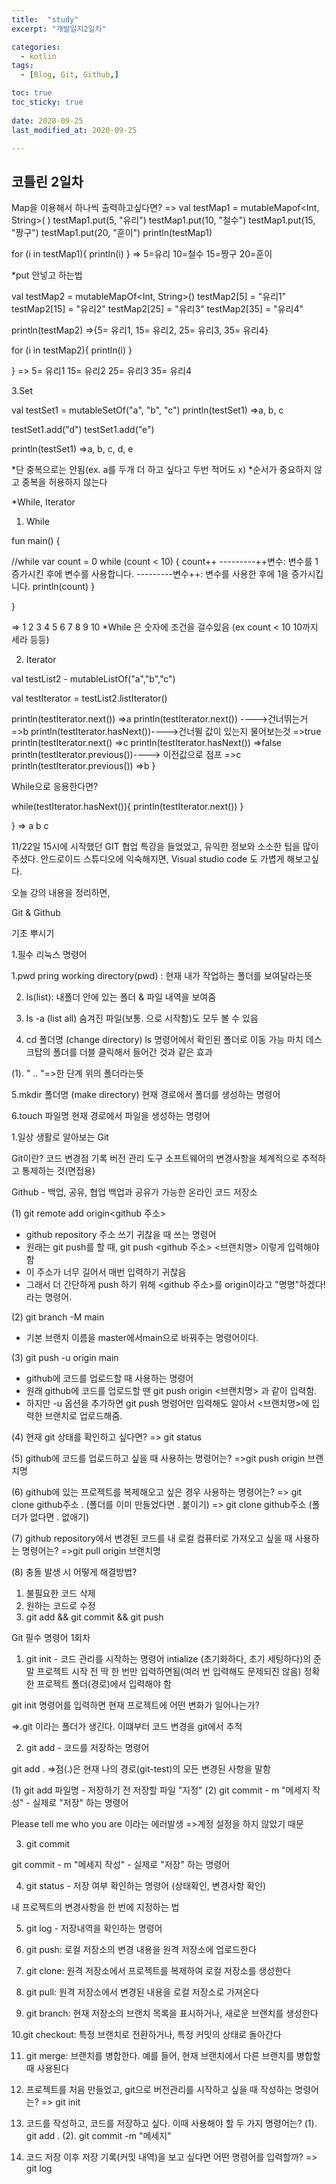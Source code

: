 ```yaml
---
title:  "study" 
excerpt: "개발일지2일차"

categories:
  - kotlin
tags:
  - [Blog, Git, Github,]

toc: true
toc_sticky: true
 
date: 2020-09-25
last_modified_at: 2020-09-25

---
```




## 코틀린 2일차

Map을 이용해서 하나씩 출력하고싶다면?
=>
val testMap1 = mutableMapof<Int, String>( )
testMap1.put(5, "유리")
testMap1.put(10, "철수")
testMap1.put(15, "짱구")
testMap1.put(20, "훈이")
println(testMap1)

for (i in testMap1){
println(i)
}
=>
5=유리
10=철수
15=짱구
20=훈이

*put 안넣고 하는법

val testMap2 = mutableMapOf<Int, String>()
testMap2[5] = "유리1"
testMap2[15] = "유리2"
testMap2[25] = "유리3"
testMap2[35] = "유리4"

println(testMap2)
=>{5= 유리1, 15= 유리2, 25= 유리3, 35= 유리4}

for (i in testMap2){
println(i)
}

}
=>
5= 유리1
15= 유리2
25= 유리3
35= 유리4


3.Set


val testSet1 = mutableSetOf("a", "b", "c")
println(testSet1)
=>a, b, c

testSet1.add("d")
testSet1.add("e")

println(testSet1)
=>a, b, c, d, e

*단 중복으로는 안됨(ex. a를 두개 더 하고 싶다고 두번 적어도 x)
*순서가 중요하지 않고 중복을 허용하지 않는다

*While, Iterator

1. While

fun main() {

//while
var count = 0
while (count < 10) {
count++   ---------++변수: 변수를 1 증가시킨 후에 변수를 사용합니다.
              ---------변수++: 변수를 사용한 후에 1을 증가시킵니다.
println(count)
}

}

=>
1
2
3
4
5
6
7
8
9
10
*While 은 숫자에 조건을 걸수있음 (ex count < 10 10까지 세라 등등)

2. Iterator

val testList2 - mutableListOf("a","b","c")

val testIterator = testList2.listIterator()

println(testIterator.next())
=>a
println(testIterator.next()) ---->건너뛰는거
=>b
println(testIterator.hasNext())---->건너뛸 값이 있는지 물어보는것
=>true
println(testIterator.next()
=>c
println(testIterator.hasNext())
=>false
println(testIterator.previous())----> 이전값으로 점프
=>c
println(testIterator.previous())
=>b
}

While으로 응용한다면?

while(testIterator.hasNext()){
println(testIterator.next())
}


}
=>
a
b
c


11/22일 15시에 시작했던 GIT 협업 특강을 들었었고, 유익한 정보와 소소한 팁을 많이 주셨다. 
안드로이드 스튜디오에 익숙해지면, Visual studio code 도 가볍게 해보고싶다.

오늘 강의 내용을 정리하면, 

Git & Github

  기초 뿌시기

1.필수 리눅스 명령어

1.pwd pring working directory(pwd) : 현재 내가 작업하는 폴더를 보여달라는뜻

2. ls(list): 내폴더 안에 있는 폴더 & 파일 내역을 보여줌

3. ls -a (list all)
숨겨진 파일(보통. 으로 시작함)도 모두 볼 수 있음

4. cd 폴더명 (change directory)
ls 명령어에서 확인된 폴더로 이동 가능
마치 데스크탑의 폴더를 더블 클릭해서 들어간 것과 같은 효과

(1).  " .. "=>한 단계 위의 폴더라는뜻

5.mkdir 폴더명 (make directory)
현재 경로에서 폴더를 생성하는 명령어

6.touch 파일명
현재 경로에서 파일을 생성하는 명령어

1.일상 생활로 알아보는 Git

Git이란?
코드 변경점 기록
버전 관리 도구
소프트웨어의 변경사항을 체계적으로 추적하고 통제하는 것(면접용)

Github - 백업, 공유, 협업
백업과 공유가 가능한 온라인 코드 저장소

(1) git remote add origin<github 주소>

- github repository 주소 쓰기 귀찮을 때 쓰는 명령어
- 원래는 git push를 할 때, git push <github 주소> <브랜치명> 이렇게 입력해야 함
- 이 주소가 너무 길어서 매번 입력하기 귀찮음
- 그래서 더 간단하게 push 하기 위해 <github 주소>를 origin이라고 "명명"하겠다! 라는 명령어.

(2) git branch -M main
- 기본 브랜치 이름을 master에서main으로 바꿔주는 명령어이다.

(3) git push -u origin main
- github에 코드를 업로드할 때 사용하는 명령어
- 원래 github에 코드를 업로드할 땐 git push origin <브랜치명> 과 같이 입력함.
- 하지만 -u 옵션을 추가하면 git push 명령어만 입력해도 알아서 <브랜치명>에 입력한 브랜치로 업로드해줌.

(4) 현재 git 상태를 확인하고 싶다면?
=> git status

(5) github에 코드를 업로드하고 싶을 때 사용하는 명령어는?
=>git push origin 브랜치명

(6) github에 있는 프로젝트를 복제해오고 싶은 경우 사용하는 명령어는?
=> git clone github주소 . (폴더를 이미 만들었다면 . 붙이기)
=> git clone github주소 (폴더가 없다면 . 없애기)

(7)  github repository에서 변경된 코드를 내 로컬 컴퓨터로 가져오고 싶을 때 
사용하는 명령어는?
=>git pull origin 브랜치명

(8) 충돌 발생 시 어떻게 해결방법?
1. 불필요한 코드 삭제
2. 원하는 코드로 수정
3. git add && git commit && git push


Git 필수 명령어
1회차

1. git init - 코드 관리를 시작하는 명령어
intialize (초기화하다, 초기 세팅하다)의 준말
프로젝트 시작 전 딱 한 번만 입력하면됨(여러 번 입력해도 문제되진 않음)
정확한 프로젝트 폴더(경로)에서 입력해야 함

git init 명령어를 입력하면 현재 프로젝트에 어떤 변화가 일어나는가?

=>.git 이라는 폴더가 생긴다. 이떄부터 코드 변경을 git에서 추적

2. git add - 코드를 저장하는 명령어

git add .   =>점(.)은 현재 나의 경로(git-test)의 모든 변경된 사항을 말함

(1) git add 파일명 - 저장하기 전 저장할 파일 "지정"
(2) git commit - m "메세지 작성" - 실제로 "저장" 하는 명령어
 
Please tell me who you are 이라는 에러발생
=>계정 설정을 하지 않았기 때문

3. git commit

git commit - m "메세지 작성" - 실제로 "저장" 하는 명령어

4. git status - 저장 여부 확인하는 명령어 (상태확인, 변경사항 확인)

내 프로젝트의 변경사항을 한 번에 지정하는 법

5. git log - 저장내역을 확인하는 명령어

6. git push: 로컬 저장소의 변경 내용을 원격 저장소에 업로드한다

7. git clone: 원격 저장소에서 프로젝트를 복제하여 로컬 저장소를 생성한다

8. git pull: 원격 저장소에서 변경된 내용을 로컬 저장소로 가져온다

9. git branch: 현재 저장소의 브랜치 목록을 표시하거나, 새로운 브랜치를 생성한다

10.git checkout: 특정 브랜치로 전환하거나, 특정 커밋의 상태로 돌아간다

11. git merge: 브랜치를 병합한다. 예를 들어, 현재 브랜치에서 다른 브랜치를 병합할 때 사용된다
  

1. 프로젝트를 처음 만들었고, git으로 버전관리를 시작하고 싶을 때 작성하는 명령어는?
=> git init

2. 코드를 작성하고, 코드를 저장하고 싶다. 이때 사용해야 할 두 가지 명령어는?
(1). git add .
(2). git commit -m "메세지"

3. 코드 저장 이후 저장 기록(커밋 내역)을 보고 싶다면 어떤 명령어를 입력할까?
=> git log



